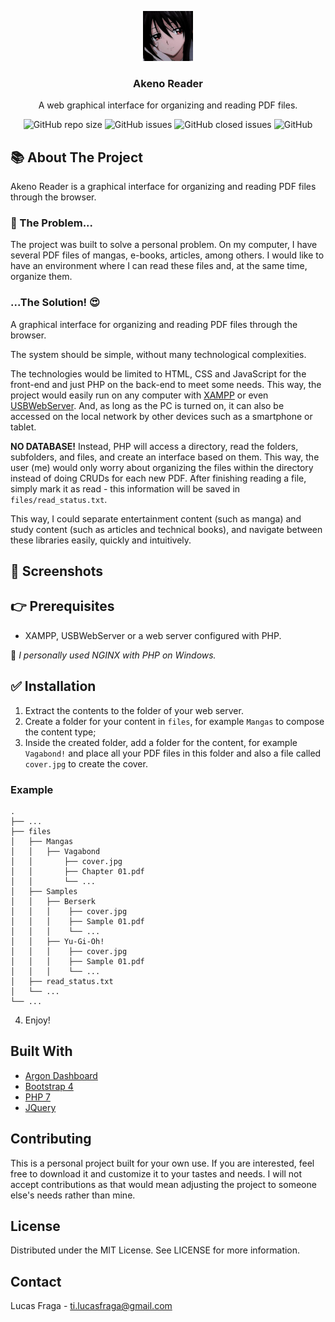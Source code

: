 
<!-- LOGO -->
<p align="center">
  <img src="assets/img/logo.png" alt="Logo" width="80" height="80">
  <h3 align="center">Akeno Reader</h3>
  
  <p align="center">A web graphical interface for organizing and reading PDF files.</p>
  <!-- TO DO PROJECT SHIELDS -->
  <div align="center">
      <img alt="GitHub repo size" src="https://img.shields.io/github/repo-size/lucasfrag/Akeno-Reader.svg?style=flat-square">  
      <img alt="GitHub issues" src="https://img.shields.io/github/issues-raw/lucasfrag/Akeno-Reader.svg?style=flat-square"> 
      <img alt="GitHub closed issues" src="https://img.shields.io/github/issues-closed-raw/lucasfrag/Akeno-Reader.svg?style=flat-square"> 
      <img alt="GitHub" src="https://img.shields.io/github/license/lucasfrag/Akeno-Reader.svg?style=flat-square">
  </div>
</p>

<!-- ABOUT THE PROJECT -->
## 📚 About The Project

Akeno Reader is a graphical interface for organizing and reading PDF files through the browser. 

### 🤔 The Problem...
The project was built to solve a personal problem. On my computer, I have several PDF files of mangas, e-books, articles, among others. I would like to have an environment where I can read these files and, at the same time, organize them.

### ...The Solution! 😍

A graphical interface for organizing and reading PDF files through the browser.

The system should be simple, without many technological complexities. 

The technologies would be limited to HTML, CSS and JavaScript for the front-end and just PHP on the back-end to meet some needs. This way, the project would easily run on any computer with [XAMPP](https://www.apachefriends.org/pt_br/index.html) or even [USBWebServer](https://usbwebserver.yura.mk.ua/).
And, as long as the PC is turned on, it can also be accessed on the local network by other devices such as a smartphone or tablet.

<b>NO DATABASE!</b> Instead, PHP will access a directory, read the folders, subfolders, and files, and create an interface based on them. This way, the user (me) would only worry about organizing the files within the directory instead of doing CRUDs for each new PDF. After finishing reading a file, simply mark it as read - this information will be saved in `files/read_status.txt`.

This way, I could separate entertainment content (such as manga) and study content (such as articles and technical books), and navigate between these libraries easily, quickly and intuitively.

## 📸 Screenshots


## 👉 Prerequisites 

- XAMPP, USBWebServer or a web server configured with PHP.

💬<i> I personally used NGINX with PHP on Windows.</i>


## ✅ Installation

1. Extract the contents to the folder of your web server.
2. Create a folder for your content in `files`, for example `Mangas` to compose the content type;
3. Inside the created folder, add a folder for the content, for example `Vagabond!` and place all your PDF files in this folder and also a file called `cover.jpg` to create the cover.

### Example

    .
    ├── ...
    ├── files                               
    │   ├── Mangas                        
    │   │   ├── Vagabond                 
    │   │       ├── cover.jpg
    │   │       ├── Chapter 01.pdf
    │   │       └── ...             
    │   ├── Samples                       
    │   │   ├── Berserk                 
    │   │   │    ├── cover.jpg
    │   │   │    ├── Sample 01.pdf
    │   │   │    └── ...
    │   │   ├── Yu-Gi-Oh!                 
    │   │   │    ├── cover.jpg
    │   │   │    ├── Sample 01.pdf
    │   │   │    └── ...    
    │   ├── read_status.txt                                        
    │   └── ...
    └── ...

4. Enjoy!


## Built With
* [Argon Dashboard](https://demos.creative-tim.com/argon-dashboard/)
* [Bootstrap 4](https://getbootstrap.com)
* [PHP 7](https://php.net)
* [JQuery](https://jquery.com)

## Contributing
This is a personal project built for your own use. If you are interested, feel free to download it and customize it to your tastes and needs.
I will not accept contributions as that would mean adjusting the project to someone else's needs rather than mine.

## License
Distributed under the MIT License. See LICENSE for more information.

<!-- CONTACT -->
## Contact

Lucas Fraga - ti.lucasfraga@gmail.com

